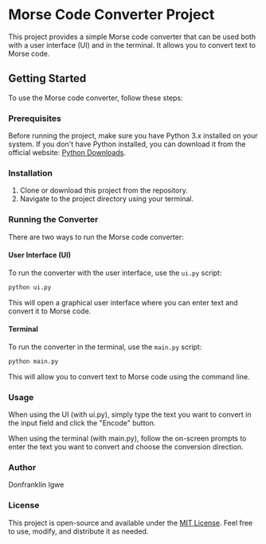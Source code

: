 # Morse Code Converter Project

This project provides a simple Morse code converter that can be used both with a user interface (UI) and in the terminal. It allows you to convert text to Morse code.

## Getting Started

To use the Morse code converter, follow these steps:

### Prerequisites

Before running the project, make sure you have Python 3.x installed on your system. If you don't have Python installed, you can download it from the official website: [Python Downloads](https://www.python.org/downloads/).

### Installation

1. Clone or download this project from the repository.
2. Navigate to the project directory using your terminal.

### Running the Converter

There are two ways to run the Morse code converter:

#### User Interface (UI)

To run the converter with the user interface, use the `ui.py` script:

```bash
python ui.py
```
This will open a graphical user interface where you can enter text and convert it to Morse code.

#### Terminal

To run the converter in the terminal, use the `main.py` script:

```bash
python main.py
```
This will allow you to convert text to Morse code using the command line.

### Usage

When using the UI (with ui.py), simply type the text you want to convert in the input field and click the "Encode" button.

When using the terminal (with main.py), follow the on-screen prompts to enter the text you want to convert and choose the conversion direction.

### Author

Donfranklin Igwe

### License

This project is open-source and available under the [MIT License](https://opensource.org/license/mit/). Feel free to use, modify, and distribute it as needed.